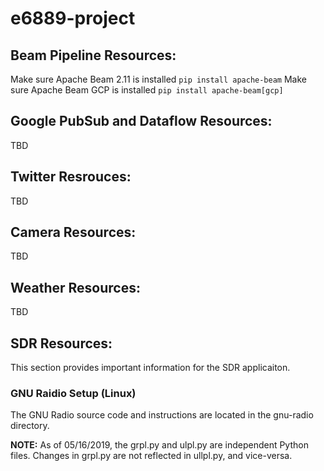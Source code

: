 # e6889-project

## Beam Pipeline Resources:
Make sure Apache Beam 2.11 is installed `pip install apache-beam`
Make sure Apache Beam GCP is installed `pip install apache-beam[gcp]`

## Google PubSub and Dataflow Resources:
TBD

## Twitter Resrouces:
TBD

## Camera Resources:
TBD

## Weather Resources:
TBD

## SDR Resources:
This section provides important information for the SDR applicaiton.

### GNU Raidio Setup (Linux)
The GNU Radio source code and instructions are located in the gnu-radio directory.

__NOTE:__ As of 05/16/2019, the grpl.py and ulpl.py are independent Python files. Changes in grpl.py are not reflected in ullpl.py, and vice-versa.

